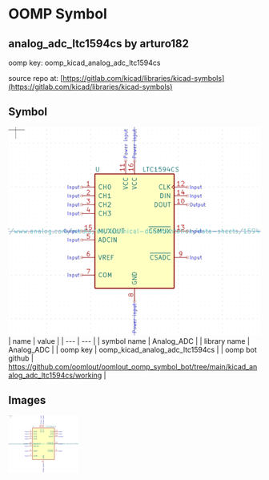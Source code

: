 # OOMP Symbol  
## analog_adc_ltc1594cs  by arturo182  
  
oomp key: oomp_kicad_analog_adc_ltc1594cs  
  
source repo at: [https://gitlab.com/kicad/libraries/kicad-symbols](https://gitlab.com/kicad/libraries/kicad-symbols)  
## Symbol  
  
[![working.png](working_600.png)](working.png)  
| name | value | 
| --- | --- | 
| symbol name | Analog_ADC | 
| library name | Analog_ADC | 
| oomp key | oomp_kicad_analog_adc_ltc1594cs | 
| oomp bot github | https://github.com/oomlout/oomlout_oomp_symbol_bot/tree/main/kicad_analog_adc_ltc1594cs/working | 
## Images  
  
[![working.png](working_140.png)](working.png)  
